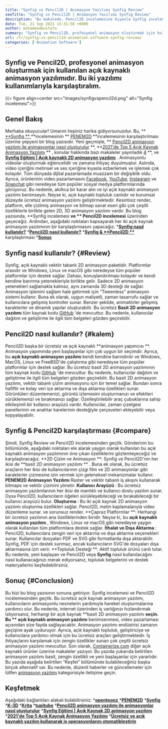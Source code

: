 ```yaml
---
title: "Synfig vs Pencil2D | Animasyon Yazılımı Synfig Review" 
seoTitle: "Synfig vs Pencil2D | Animasyon Yazılımı Synfig Review" 
description: "Bu makalede, Pencil2D incelemesine kıyasla Synfig incelemesi yapacağız. Her ikisi de önde gelen açık kaynaklı animasyon yazılımı kendi kendine barındırılmış ve zengin özelliklidir." 
date: Tue, 21 Sep 2021 13:31:58 +0000
author: muhammadmustafa
summary: "Synfig ve Pencil2D, profesyonel animasyon oluşturmak için kullanılan açık kaynaklı animasyon yazılımıdır. Bu iki yazılımı kullanımlarıyla karşılaştıralım." 
url: /tr/synfig-vs-pencil2d-animation-software-synfig-review/
categories: ['Animation Software']
---
```


## Synfig ve Pencil2D, profesyonel animasyon oluşturmak için kullanılan açık kaynaklı animasyon yazılımıdır. Bu iki yazılımı kullanımlarıyla karşılaştıralım.

{{< figure align=center src="images/synfigvspencil2d.png" alt="Synfig incelemesi">}}


## Genel Bakış
Merhaba okuyucular! Umarım hepiniz harika gidiyorsunuzdur. Bu, **[ **Synfig ** ][1]  **incelemesinin **  [PENEM2D][2]  **incelemesinin karşılaştırılması üzerine yepyeni bir blog yazısıdır. Yeni geçmişte, **  [Pencil2D animasyon yazılımı ile animasyonlar nasıl oluşturulur][3] **,  **[2021'de Top 5 Açık Kaynak Animasyon Yazılımı][4] ** , konular hakkında bazı makaleler yayınladık [4] **, ve  **[Synfig Eğitimi | Açık kaynaklı 2D animasyon yazılımı][5]**  . Animasyonlu videolar oluşturmak eğlencelidir ve zamana ihtiyaç duyulmuştur. Aslında, video içeriğini metinsel ve ses içeriğine kıyasla ezberlemek ve işlemek çok kolaydır. Tüm dünyada dijital pazarlamada muazzam bir değişiklik oldu. Ayrıca, ürünlerinin video pazarlamasını [Facebook][6], [YouTube][7], [Instagram][8] ve [Snapchat][9] gibi neredeyse tüm popüler sosyal medya platformlarında görüyoruz.
Bu nedenle, akıllıca bir karar alın ve iyi açık kaynaklı animasyon yazılımı benimseyin. Neyse ki, açık kaynaklı topluluk canlıdır ve kurumsal düzeyde ücretsiz animasyon yazılımı geliştirmektedir. Kesintisiz render, platform, elle çizilmiş animasyon ve bitmap sanat eseri gibi çok çeşitli özelliklerle birlikte gelen 2D, 3D animasyon yazılımı vardır. Bu blog yazısında, **Synfig incelemesi  **ve **  Pencil2D incelemesi**  üzerinden geçeceğiz. Ardından, aşağıdaki noktaları kapsayarak her iki açık kaynak animasyon yazılımının bir karşılaştırmasını yapacağız.
  ***[Synfig nasıl kullanılır?][10]** 
  ***[Pencil2D nasıl kullanılır?][11]** 
  ***[Synfig &  **Pencil2D ** ][12]**  karşılaştırması
  ***[Sonuç][13]** 

## **Synfig nasıl kullanılır?** {#Review}
Synfig, açık kaynaklı vektör tabanlı 2D animasyon paketidir. Platformlar arasıdır ve Windows, Linux ve macOS gibi neredeyse tüm popüler platformlar için destek sağlar. Dahası, konuşlandırılması kolaydır ve kendi kendine barınma yetenekleriyle birlikte gelir. Sadece 2D animasyon yetenekleri sağlamakla kalmaz, aynı zamanda 3D desteği de sağlar. Animasyon işlemini sağlam hale getirmek için “Tweenless” animasyon sistemi kullanır. Buna ek olarak, uygun maliyetli, zaman tasarrufu sağlar ve kullanıcılara gelişmiş kontroller sunar. Benzer şekilde, animatörler gelişmiş karakterler ve dinamik yapılar oluşturabilir. Bu ücretsiz **Basit 2D animasyon yazılımı**  tüm kaynak kodu [GitHub][14] 'de mevcuttur. Bu nedenle, kullanıcılar dağıtım ve geliştirme ile ilgili tüm belgeleri gözden geçirebilir.

## Pencil2D nasıl kullanılır?   {#kalem}
Pencil2D başka bir ücretsiz ve açık kaynaklı **animasyon yapımcısı **. Animasyon yapımında yeni başlayanlar için çok uygun bir seçimdir. Ayrıca, bu  **açık kaynaklı animasyon yazılımı**   kendi kendine barındırılır ve Windows, MacOS, Linux ve FreeBSD'de çalıştırma gibi neredeyse tüm popüler platformlar için destek sağlar. Bu ücretsiz basit 2D animasyon yazılımının tüm kaynak kodu [GitHub][15] 'de mevcuttur. Bu nedenle, kullanıcılar dağıtım ve geliştirme ile ilgili tüm belgeleri gözden geçirebilir. Bu basit 2D animasyon yazılımı, vektör tabanlı çizim animasyonu için bir temel sağlar. Bundan sonra hafiftir ve kolay veri içe aktarma ve dışa aktarma özellikleri sunar. Görüntüleri düzenlemenizi, görüntü izlemesini oluşturmanızı ve efektleri sürüklemenizi ve bırakmanızı sağlar. Özelleştirilebilir araç çubuklarına sahip etkileşimli bir kullanıcı arayüzü vardır. Kullanıcılar, zaman çizelgesi panellerinin ve anahtar karelerinin desteğiyle çerçeveleri ekleyebilir veya kopyalayabilir.

## Synfig & Pencil2D karşılaştırması   {#compare}
Şimdi, Synfig Review ve Pencil2D incelemesinden geçtik. Gönderinin bu bölümünde, aşağıdaki noktaları ele alarak yaygın olarak kullanılan bu açık kaynaklı animasyon yazılımının öne çıkan özelliklerini gözlemleyeceğiz ve karşılaştıracağız.
**2D Çizim ve Animasyon **: Synfig ve Pencil2D'nin her ikisi de  **basit 2D animasyon yazılımı ** . Buna ek olarak, bu ücretsiz araçların her ikisi de kullanıcılarının çizgi film ve 2D animasyonlar gibi karakterler çizmesine izin vermek için geleneksel mekanizmalar kullanır.  **PENEM2D Animasyon Yazılımı**   Raster ve vektör tabanlı iş akışını kullanarak bitmaps ve vektör çizimini yönetir.
**Kullanıcı Arayüzü** : Bu ücretsiz animasyon yazılımlarının her ikisi de mantıklı ve kullanıcı dostu yazılım sunar. Oysa Pencil2D, kullanıcıların öğeleri sürükleyebileceği ve bırakabileceği bir kullanıcı arayüzü bulur.
**Oluşturma** : Bu iki açık kaynak 2D animasyon yazılımı oluşturma özellikleri sağlar. Pencil2D, metin kaplamalarıyla video düzenleme sunar. ve sorunsuz render.
**Çapraz Platformlar **: Herhangi bir ücretsiz yazılımın ana özelliklerinden biridir. Neyse ki, bu  **açık kaynaklı animasyon yazılımı**  , Windows, Linux ve macOS gibi neredeyse yaygın olarak kullanılan tüm platformlara destek sağlar.
**İthalat ve Dışa Aktarma** : Pencil2D, kullanıcılara zengin veri içe aktarma ve dışa aktarma seçenekleri sunar. Kullanıcılar dosyaları PDF ve SVG gibi formatlarda dışa aktarabilir. Synfig, PDF için destek sunmaz, ancak kullanıcıların SVG'de dosyaları dışa aktarmasına izin verir.
**Topluluk Desteği **: Aktif topluluk ürünü canlı tutar. Bu nedenle, yeni başlayan ve Pencil2D veya  **Synfig**   nasıl kullanılacağını nasıl kullanacağınızı merak ediyorsanız, topluluk belgelerini ve destek materyallerini keşfedebilirsiniz.

## Sonuç   {#Conclusion}
Bu bizi bu blog yazısının sonuna getiriyor. Synfig incelemesi ve Pencil2D incelemesinden geçtik. Bu ücretsiz açık kaynak animasyon yazılımı, kullanıcıların animasyonlu nesnelerin yardımıyla hareket oluşturmalarına yardımcı olur. Bu nedenle, internet üzerinden iş varlığınızı hızlandırmak istiyorsanız, herhangi bir açık kaynak **basit 2D animasyon yazılımı  **seçin. Bu **  açık kaynaklı animasyon yazılımı**  benimsenmesi, video pazarlaması açısından size fayda sağlayacaktır. Animasyon yazılımı endüstrisi zamanın geçişine ayak uyduruyor. Ayrıca, açık kaynaklı topluluk, geliştiriciye ve kullanıcılara yardımcı olmak için bu ücretsiz araçları geliştirmektedir. İş ihtiyaçlarını karşılamak için zengin özellikler sunan çok çeşitli ücretsiz animasyon yazılımı mevcuttur.
Son olarak, [Containerize.com][16] diğer açık kaynaklı ürünler üzerine makaleler yazıyor. Bu yazıda yukarıda belirtilen animasyon yazılımı basit, zengin özellikli ve yeni başlayanlar için yararlıdır. Bu yazıda aşağıda belirtilen “Keşfet” bölümünde bulabileceğiniz başka birçok alternatif var. Bu nedenle, düzenli haberler ve güncellemeler için lütfen [animasyon yazılımı][17] kategorisiyle iletişime geçin.

## Keşfetmek
Aşağıdaki bağlantıları alakalı bulabilirsiniz:
  *[**opentoonz** ][18]
  ***[PENEM2D][2]** 
  *[**Synfig** ][1]
  ***[K-3D][19]** 
  ***[Krita][20]** 
  ***[tupitube][21]** 
  ***[Pencil2D animasyon yazılımı ile animasyonlar nasıl oluşturulur][3]** 
  ***[Synfig Eğitimi | Açık Kaynak 2D animasyon yazılımı][5]** 
  ***[2021'de Top 5 Açık Kaynak Animasyon Yazılımı][4]** 
  ***[Ücretsiz ve açık kaynaklı yazılım kullanarak iş operasyonlarını otomatikleştirin][22]** 

  
[1]: https://products.containerize.com/animation-software/synfig/
[2]: https://products.containerize.com/animation-software/pencil2d/
[3]: https://blog.containerize.com/animation-software/how-to-create-animations-with-pencil2d-animation-software/
[4]: https://blog.containerize.com/animation-software/top-5-open-source-animation-software-in-2021/
[5]: https://blog.containerize.com/animation-software/synfig-tutorial-an-open-source-2d-animation-software/
[6]: https://www.facebook.com/
[7]: https://www.youtube.com/
[8]: http://instagram.com/
[9]: https://www.snapchat.com/
[10]: #review
[11]: #pencil
[12]: #compare
[13]: #Conclusion
[14]: https://github.com/synfig/synfig
[15]: https://github.com/pencil2d/pencil
[16]: https://www.containerize.com/
[17]: https://products.containerize.com/animation-software/
[18]: https://products.containerize.com/animation-software/opentoonz/
[19]: https://products.containerize.com/animation-software/k3d/
[20]: https://products.containerize.com/animation-software/krita/
[21]: https://products.containerize.com/animation-software/tupitube/
[22]: https://blog.containerize.com/blogging/automate-business-operations-using-open-source-software/
